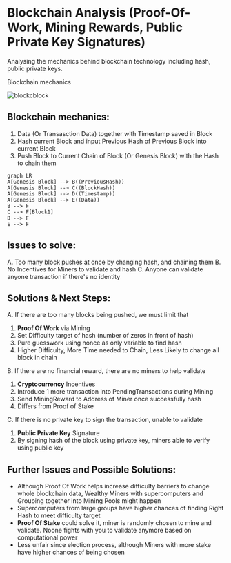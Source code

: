 # Blockchain Analysis (Proof-Of-Work, Mining Rewards, Public Private Key Signatures)

Analysing the mechanics behind blockchain technology including hash, public private keys.

Blockchain mechanics

![blockcblock](https://github.com/user-attachments/assets/c0c4d886-482d-4660-9459-a9de7a1c3621)

## Blockchain mechanics:
1. Data (Or Transasction Data) together with Timestamp saved in Block
2. Hash current Block and input Previous Hash of Previous Block into current Block
3. Push Block to Current Chain of Block (Or Genesis Block) with the Hash to chain them

```mermaid
graph LR
A[Genesis Block] --> B((PreviousHash))
A[Genesis Block] --> C((BlockHash))
A[Genesis Block] --> D((Timestamp))
A[Genesis Block] --> E((Data))
B --> F
C --> F[Block1]
D --> F
E --> F
```


## Issues to solve:
A. Too many block pushes at once by changing hash, and chaining them
B. No Incentives for Miners to validate and hash
C. Anyone can validate anyone transaction if there's no identity

## Solutions & Next Steps:

A. If there are too many blocks being pushed, we must limit that
1. **Proof Of Work** via Mining
2. Set Difficulty target of hash (number of zeros in front of hash)
3. Pure guesswork using nonce as only variable to find hash
4. Higher Difficulty, More Time needed to Chain, Less Likely to change all block in chain

B. If there are no financial reward, there are no miners to help validate
1. **Cryptocurrency** Incentives
2. Introduce 1 more transaction into PendingTransactions during Mining
3. Send MiningReward to Address of Miner once successfully hash
4. Differs from Proof of Stake

C. If there is no private key to sign the transaction, unable to validate
1. **Public Private Key** Signature
2. By signing hash of the block using private key, miners able to verify using public key

## Further Issues and Possible Solutions:
* Although Proof Of Work helps increase difficulty barriers to change whole blockchain data, Wealthy Miners with supercomputers and Grouping together into Mining Pools might happen
* Supercomputers from large groups have higher chances of finding Right Hash to meet difficulty target
* **Proof Of Stake** could solve it, miner is randomly chosen to mine and validate. Noone fights with you to validate anymore based on computational power
* Less unfair since election process, although Miners with more stake have higher chances of being chosen
